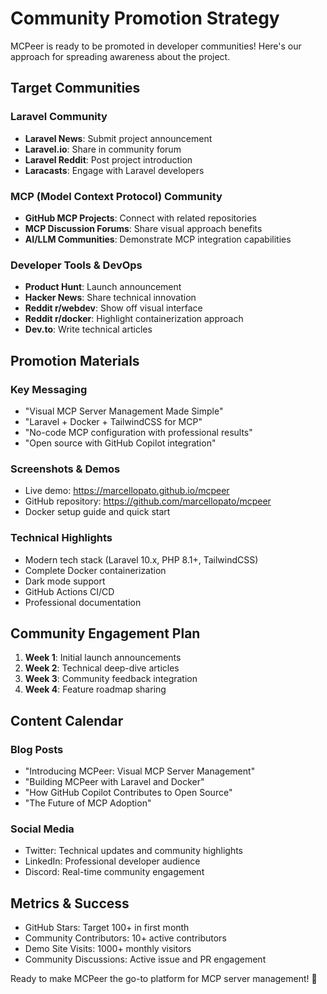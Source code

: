 # Community Promotion Strategy

MCPeer is ready to be promoted in developer communities! Here's our approach for spreading awareness about the project.

## Target Communities

### Laravel Community
- **Laravel News**: Submit project announcement
- **Laravel.io**: Share in community forum
- **Laravel Reddit**: Post project introduction
- **Laracasts**: Engage with Laravel developers

### MCP (Model Context Protocol) Community
- **GitHub MCP Projects**: Connect with related repositories
- **MCP Discussion Forums**: Share visual approach benefits
- **AI/LLM Communities**: Demonstrate MCP integration capabilities

### Developer Tools & DevOps
- **Product Hunt**: Launch announcement
- **Hacker News**: Share technical innovation
- **Reddit r/webdev**: Show off visual interface
- **Reddit r/docker**: Highlight containerization approach
- **Dev.to**: Write technical articles

## Promotion Materials

### Key Messaging
- "Visual MCP Server Management Made Simple"
- "Laravel + Docker + TailwindCSS for MCP"
- "No-code MCP configuration with professional results"
- "Open source with GitHub Copilot integration"

### Screenshots & Demos
- Live demo: https://marcellopato.github.io/mcpeer
- GitHub repository: https://github.com/marcellopato/mcpeer
- Docker setup guide and quick start

### Technical Highlights
- Modern tech stack (Laravel 10.x, PHP 8.1+, TailwindCSS)
- Complete Docker containerization
- Dark mode support
- GitHub Actions CI/CD
- Professional documentation

## Community Engagement Plan

1. **Week 1**: Initial launch announcements
2. **Week 2**: Technical deep-dive articles
3. **Week 3**: Community feedback integration
4. **Week 4**: Feature roadmap sharing

## Content Calendar

### Blog Posts
- "Introducing MCPeer: Visual MCP Server Management"
- "Building MCPeer with Laravel and Docker"
- "How GitHub Copilot Contributes to Open Source"
- "The Future of MCP Adoption"

### Social Media
- Twitter: Technical updates and community highlights
- LinkedIn: Professional developer audience
- Discord: Real-time community engagement

## Metrics & Success

- GitHub Stars: Target 100+ in first month
- Community Contributors: 10+ active contributors
- Demo Site Visits: 1000+ monthly visitors
- Community Discussions: Active issue and PR engagement

Ready to make MCPeer the go-to platform for MCP server management! 🚀
